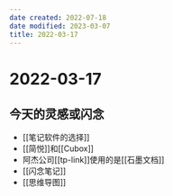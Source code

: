 ```yaml
---
date created: 2022-07-18
date modified: 2023-03-07
title: 2022-03-17
---
```


# 2022-03-17

## 今天的灵感或闪念

- [[笔记软件的选择]]
- [[简悦]]和[[Cubox]]
- 阿杰公司[[tp-link]]使用的是[[石墨文档]]
- [[闪念笔记]]
- [[思维导图]]
